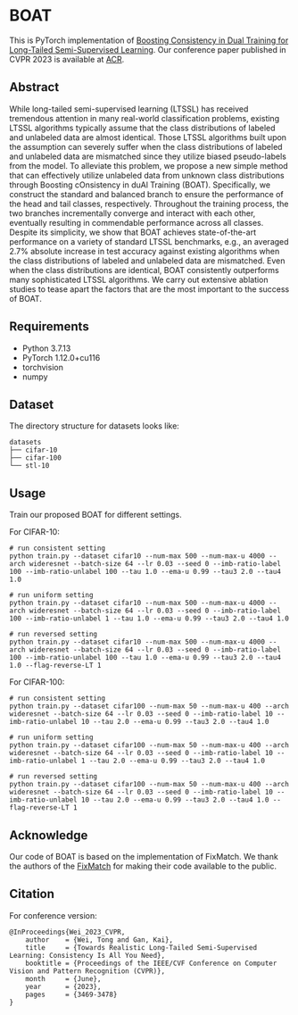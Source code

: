 # BOAT

This is PyTorch implementation of [Boosting Consistency in Dual Training for Long-Tailed Semi-Supervised Learning](https://arxiv.org/pdf/2406.13187). Our conference paper published in CVPR 2023 is available at [ACR](https://openaccess.thecvf.com/content/CVPR2023/papers/Wei_Towards_Realistic_Long-Tailed_Semi-Supervised_Learning_Consistency_Is_All_You_Need_CVPR_2023_paper.pdf).

## Abstract

While long-tailed semi-supervised learning (LTSSL) has received tremendous attention in many real-world classification problems, existing LTSSL algorithms typically assume that the class distributions of labeled and unlabeled data are almost identical. Those LTSSL algorithms built upon the assumption can severely suffer when the class distributions of labeled and unlabeled data are mismatched since they utilize biased pseudo-labels from the model. To alleviate this problem, we propose a new simple method that can effectively utilize unlabeled data from unknown class distributions through Boosting cOnsistency in duAl Training (BOAT). Specifically, we construct the standard and balanced branch to ensure the performance of the head and tail classes, respectively. Throughout the training process, the two branches incrementally converge and interact with each other, eventually resulting in commendable performance across all classes. Despite its simplicity, we show that BOAT achieves state-of-the-art performance on a variety of standard LTSSL benchmarks, e.g., an averaged 2.7% absolute increase in test accuracy against existing algorithms when the class distributions of labeled and unlabeled data are mismatched. Even when the class distributions are identical, BOAT consistently outperforms many sophisticated LTSSL algorithms. We carry out extensive ablation studies to tease apart the factors that are the most important to the success of BOAT.

## Requirements

- Python 3.7.13
- PyTorch 1.12.0+cu116
- torchvision
- numpy

## Dataset

The directory structure for datasets looks like:

```
datasets
├── cifar-10
├── cifar-100
└── stl-10
```

## Usage

Train our proposed BOAT for different settings.

For CIFAR-10:

```
# run consistent setting
python train.py --dataset cifar10 --num-max 500 --num-max-u 4000 --arch wideresnet --batch-size 64 --lr 0.03 --seed 0 --imb-ratio-label 100 --imb-ratio-unlabel 100 --tau 1.0 --ema-u 0.99 --tau3 2.0 --tau4 1.0

# run uniform setting
python train.py --dataset cifar10 --num-max 500 --num-max-u 4000 --arch wideresnet --batch-size 64 --lr 0.03 --seed 0 --imb-ratio-label 100 --imb-ratio-unlabel 1 --tau 1.0 --ema-u 0.99 --tau3 2.0 --tau4 1.0

# run reversed setting
python train.py --dataset cifar10 --num-max 500 --num-max-u 4000 --arch wideresnet --batch-size 64 --lr 0.03 --seed 0 --imb-ratio-label 100 --imb-ratio-unlabel 100 --tau 1.0 --ema-u 0.99 --tau3 2.0 --tau4 1.0 --flag-reverse-LT 1
```

For CIFAR-100:

```
# run consistent setting
python train.py --dataset cifar100 --num-max 50 --num-max-u 400 --arch wideresnet --batch-size 64 --lr 0.03 --seed 0 --imb-ratio-label 10 --imb-ratio-unlabel 10 --tau 2.0 --ema-u 0.99 --tau3 2.0 --tau4 1.0

# run uniform setting
python train.py --dataset cifar100 --num-max 50 --num-max-u 400 --arch wideresnet --batch-size 64 --lr 0.03 --seed 0 --imb-ratio-label 10 --imb-ratio-unlabel 1 --tau 2.0 --ema-u 0.99 --tau3 2.0 --tau4 1.0

# run reversed setting
python train.py --dataset cifar100 --num-max 50 --num-max-u 400 --arch wideresnet --batch-size 64 --lr 0.03 --seed 0 --imb-ratio-label 10 --imb-ratio-unlabel 10 --tau 2.0 --ema-u 0.99 --tau3 2.0 --tau4 1.0 --flag-reverse-LT 1
```

## Acknowledge

Our code of BOAT is based on the implementation of FixMatch. We thank the authors of the [FixMatch](https://github.com/kekmodel/FixMatch-pytorch) for making their code available to the public.

## Citation

For conference version: 

```
@InProceedings{Wei_2023_CVPR,
    author    = {Wei, Tong and Gan, Kai},
    title     = {Towards Realistic Long-Tailed Semi-Supervised Learning: Consistency Is All You Need},
    booktitle = {Proceedings of the IEEE/CVF Conference on Computer Vision and Pattern Recognition (CVPR)},
    month     = {June},
    year      = {2023},
    pages     = {3469-3478}
}
```

